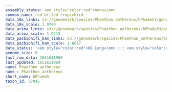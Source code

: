 ```yaml
---
assembly_status: <em style="color:red">none</em>
common_name: red-billed tropicbird
data_10x_links: s3://genomeark/species/Phaethon_aethereus/bPhaAeh1/genomic_data/10x/<br>
data_10x_scale: 1.9760
data_arima_links: s3://genomeark/species/Phaethon_aethereus/bPhaAeh3/genomic_data/arima/<br>
data_arima_scale: 1.9215
data_pacbiohifi_bam_links: s3://genomeark/species/Phaethon_aethereus/bPhaAeh3/genomic_data/pacbio_hifi/<br>
data_pacbiohifi_bam_scale: 1.6617
data_status: '<em style="color:red">HQ Long</em> ::: <em style="color:red">Long</em> ::: <em style="color:red">Short</em> ::: <em style="color:red">Phasing</em> ::: <em style="color:red">Scaffolding</em>'
genome_size: 0
last_raw_data: 1651611969
last_updated: 1651611969
name: Phaethon aethereus
name_: Phaethon_aethereus
short_name: bPhaAeh
taxon_id: 37045
---
```

